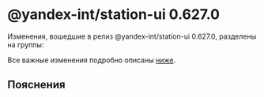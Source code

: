 # @yandex-int/station-ui 0.627.0

<!-- ЧЕЛОВЕЧЕСКОЕ ВСТУПЛЕНИЕ -->

Изменения, вошедшие в релиз @yandex-int/station-ui 0.627.0, разделены на группы:

Все важные изменения подробно описаны [ниже](#Пояснения).

## Пояснения

